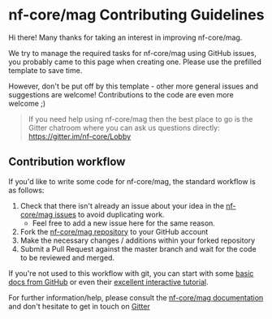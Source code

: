 # nf-core/mag Contributing Guidelines

Hi there! Many thanks for taking an interest in improving nf-core/mag.

We try to manage the required tasks for nf-core/mag using GitHub issues, you probably came to this page when creating one. Please use the prefilled template to save time.

However, don't be put off by this template - other more general issues and suggestions are welcome! Contributions to the code are even more welcome ;)

> If you need help using nf-core/mag then the best place to go is the Gitter chatroom where you can ask us questions directly: https://gitter.im/nf-core/Lobby

## Contribution workflow
If you'd like to write some code for nf-core/mag, the standard workflow
is as follows:

1. Check that there isn't already an issue about your idea in the
   [nf-core/mag issues](https://github.com/nf-core/mag/issues) to avoid
   duplicating work.
    * Feel free to add a new issue here for the same reason.
2. Fork the [nf-core/mag repository](https://github.com/nf-core/mag) to your GitHub account
3. Make the necessary changes / additions within your forked repository
4. Submit a Pull Request against the master branch and wait for the code to be reviewed and merged.

If you're not used to this workflow with git, you can start with some [basic docs from GitHub](https://help.github.com/articles/fork-a-repo/) or even their [excellent interactive tutorial](https://try.github.io/).

For further information/help, please consult the [nf-core/mag documentation](https://github.com/nf-core/mag#documentation) and don't hesitate to get in touch on [Gitter](https://gitter.im/nf-core/Lobby)
